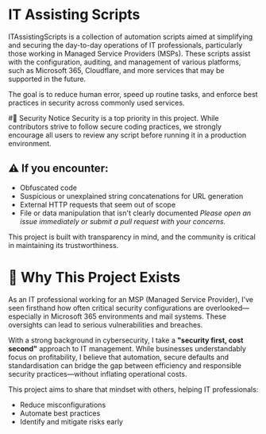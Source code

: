 # IT Assisting Scripts
ITAssistingScripts is a collection of automation scripts aimed at simplifying and securing the day-to-day operations of IT professionals, particularly those working in Managed Service Providers (MSPs). These scripts assist with the configuration, auditing, and management of various platforms, such as Microsoft 365, Cloudflare, and more services that may be supported in the future.

The goal is to reduce human error, speed up routine tasks, and enforce best practices in security across commonly used services.

#🔐 Security Notice
Security is a top priority in this project. While contributors strive to follow secure coding practices, we strongly encourage all users to review any script before running it in a production environment.

## ⚠ If you encounter:
- Obfuscated code
- Suspicious or unexplained string concatenations for URL generation
- External HTTP requests that seem out of scope
- File or data manipulation that isn't clearly documented
*Please open an issue immediately or submit a pull request with your concerns.*

This project is built with transparency in mind, and the community is critical in maintaining its trustworthiness.

# 📌 Why This Project Exists
As an IT professional working for an MSP (Managed Service Provider), I’ve seen firsthand how often critical security configurations are overlooked—especially in Microsoft 365 environments and mail systems. These oversights can lead to serious vulnerabilities and breaches.

With a strong background in cybersecurity, I take a **"security first, cost second"** approach to IT management. While businesses understandably focus on profitability, I believe that automation, secure defaults and standardisation can bridge the gap between efficiency and responsible security practices—without inflating operational costs.

This project aims to share that mindset with others, helping IT professionals:
- Reduce misconfigurations
- Automate best practices
- Identify and mitigate risks early

